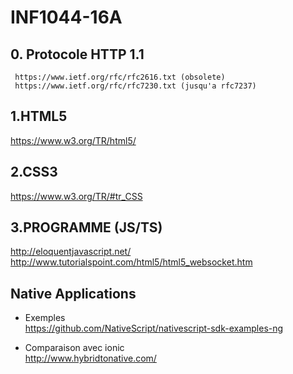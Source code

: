 # INF1044-16A

## 0. Protocole HTTP 1.1
  
  ```
   https://www.ietf.org/rfc/rfc2616.txt (obsolete)
   https://www.ietf.org/rfc/rfc7230.txt (jusqu'a rfc7237)

  ```

## 1.HTML5

https://www.w3.org/TR/html5/


## 2.CSS3

https://www.w3.org/TR/#tr_CSS

## 3.PROGRAMME (JS/TS)

   http://eloquentjavascript.net/ <br>
   http://www.tutorialspoint.com/html5/html5_websocket.htm
   
## Native Applications

* Exemples  
https://github.com/NativeScript/nativescript-sdk-examples-ng  

* Comparaison avec ionic  
http://www.hybridtonative.com/
